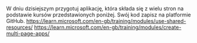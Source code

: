 W dniu dzisiejszym przygotuj aplikację, która składa się z wielu stron na podstawie kursów przedstawionych poniżej. Swój kod zapisz na platformie GitHub.
https://learn.microsoft.com/en-gb/training/modules/use-shared-resources/
https://learn.microsoft.com/en-gb/training/modules/create-multi-page-apps/
